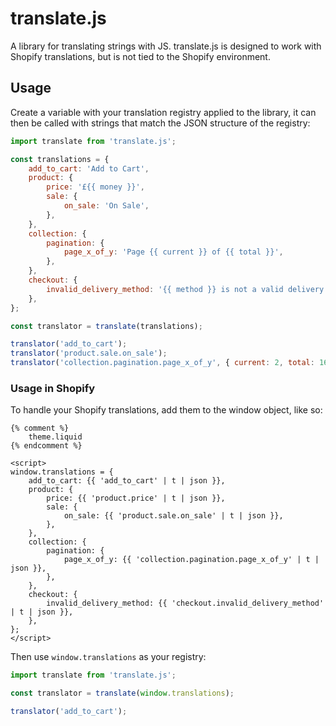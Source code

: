 # translate.js

A library for translating strings with JS. translate.js is designed to work with Shopify translations, but is not tied to the Shopify environment.

## Usage

Create a variable with your translation registry applied to the library, it can then be called with strings that match the JSON structure of the registry:
```js
import translate from 'translate.js';

const translations = {
    add_to_cart: 'Add to Cart',
    product: {
        price: '£{{ money }}',
        sale: {
            on_sale: 'On Sale',
        },
    },
    collection: {
        pagination: {
            page_x_of_y: 'Page {{ current }} of {{ total }}',
        },
    },
    checkout: {
        invalid_delivery_method: '{{ method }} is not a valid delivery method',
    },
};

const translator = translate(translations);

translator('add_to_cart');
translator('product.sale.on_sale');
translator('collection.pagination.page_x_of_y', { current: 2, total: 16 });
```

### Usage in Shopify

To handle your Shopify translations, add them to the window object, like so:
```liquid
{% comment %}
    theme.liquid
{% endcomment %}

<script>
window.translations = {
    add_to_cart: {{ 'add_to_cart' | t | json }},
    product: {
        price: {{ 'product.price' | t | json }},
        sale: {
            on_sale: {{ 'product.sale.on_sale' | t | json }},
        },
    },
    collection: {
        pagination: {
            page_x_of_y: {{ 'collection.pagination.page_x_of_y' | t | json }},
        },
    },
    checkout: {
        invalid_delivery_method: {{ 'checkout.invalid_delivery_method' | t | json }},
    },
};
</script>
```

Then use `window.translations` as your registry:
```js
import translate from 'translate.js';

const translator = translate(window.translations);

translator('add_to_cart');
```
